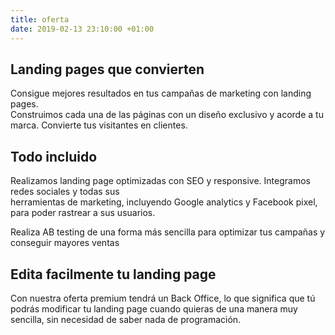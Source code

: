 ```yaml
---
title: oferta
date: 2019-02-13 23:10:00 +01:00
---
```


## Landing pages que convierten

Consigue mejores resultados en tus campañas de marketing con landing pages.<br>
Construimos cada una de las páginas con un diseño exclusivo y acorde a tu marca. Convierte tus visitantes en clientes.

## Todo incluido

Realizamos landing page optimizadas con SEO y responsive. Integramos redes sociales y todas sus<br>
herramientas de marketing, incluyendo Google analytics y Facebook pixel, para poder rastrear a sus usuarios.

Realiza AB testing de una forma más sencilla para optimizar tus campañas y conseguir mayores ventas

## Edita facilmente tu landing page

Con nuestra oferta premium tendrá un Back Office, lo que significa que tú podrás modificar tu landing page  cuando quieras de una manera muy sencilla, sin necesidad de saber nada de programación.
